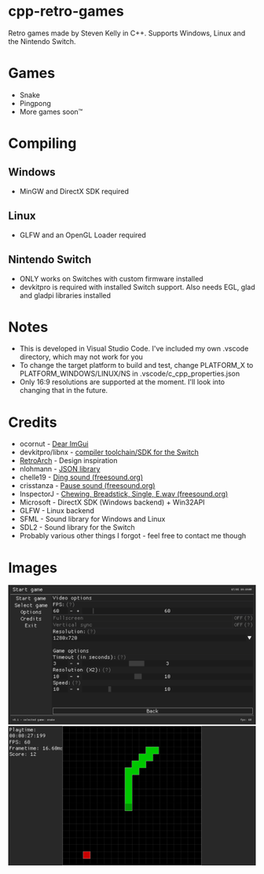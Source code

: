 # cpp-retro-games
Retro games made by Steven Kelly in C++. Supports Windows, Linux and the Nintendo Switch.

# Games
* Snake
* Pingpong
* More games soon™

# Compiling
## Windows
* MinGW and DirectX SDK required

## Linux
* GLFW and an OpenGL Loader required

## Nintendo Switch
* ONLY works on Switches with custom firmware installed
* devkitpro is required with installed Switch support. Also needs EGL, glad and gladpi libraries installed

# Notes
* This is developed in Visual Studio Code. I've included my own .vscode directory, which may not work for you
* To change the target platform to build and test, change PLATFORM_X to PLATFORM_WINDOWS/LINUX/NS in .vscode/c_cpp_properties.json
* Only 16:9 resolutions are supported at the moment. I'll look into changing that in the future.

# Credits
* ocornut - [Dear ImGui](https://github.com/ocornut/imgui "Link to library")
* devkitpro/libnx - [compiler toolchain/SDK for the Switch](https://devkitpro.org/wiki/Getting_Started "Link to website")
* [RetroArch](https://www.retroarch.com/ "Link to website") - Design inspiration
* nlohmann - [JSON library](https://github.com/nlohmann/json "Link to library")
* chelle19 - [Ding sound (freesound.org)](https://freesound.org/people/chelle19/sounds/320201/ "Link to sound")
* crisstanza - [Pause sound (freesound.org)](https://freesound.org/people/crisstanza/sounds/167127/ "Link to sound")
* InspectorJ - [Chewing, Breadstick, Single, E.wav (freesound.org)](https://freesound.org/people/InspectorJ/sounds/429598/ "Link to sound")
* Microsoft - DirectX SDK (Windows backend) + Win32API
* GLFW - Linux backend
* SFML - Sound library for Windows and Linux
* SDL2 - Sound library for the Switch
* Probably various other things I forgot - feel free to contact me though

# Images
<img src="img/game-options.png">
<img src="img/snake.png">